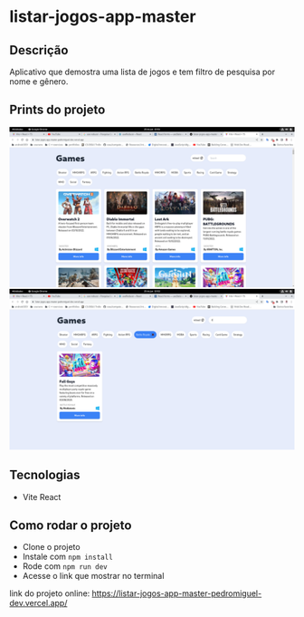 # listar-jogos-app-master

## Descrição

Aplicativo que demostra uma lista de jogos e tem filtro de pesquisa por nome e gênero.

## Prints do projeto

![alt text](https://github.com/pedromiguel-dev/listar-jogos-app-master/blob/main/src/assets/one.png)
![alt text](https://github.com/pedromiguel-dev/listar-jogos-app-master/blob/main/src/assets/two.png)


## Tecnologias

- Vite React

## Como rodar o projeto

- Clone o projeto
- Instale com `npm install`
- Rode com `npm run dev`
- Acesse o link que mostrar no terminal

link do projeto online: <https://listar-jogos-app-master-pedromiguel-dev.vercel.app/>
